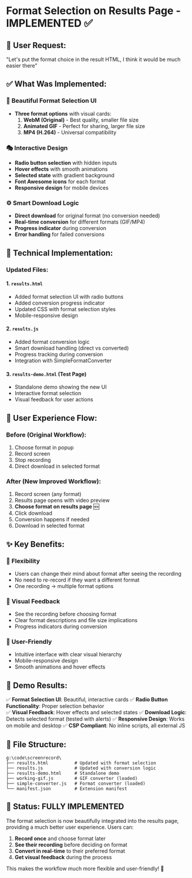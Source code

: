 # Format Selection on Results Page - IMPLEMENTED ✅

## 🎯 **User Request**: 
"Let's put the format choice in the result HTML, I think it would be much easier there"

## ✅ **What Was Implemented**:

### 🎨 **Beautiful Format Selection UI**
- **Three format options** with visual cards:
  1. **WebM (Original)** - Best quality, smaller file size
  2. **Animated GIF** - Perfect for sharing, larger file size  
  3. **MP4 (H.264)** - Universal compatibility

### 🎭 **Interactive Design**
- **Radio button selection** with hidden inputs
- **Hover effects** with smooth animations
- **Selected state** with gradient background
- **Font Awesome icons** for each format
- **Responsive design** for mobile devices

### ⚙️ **Smart Download Logic**
- **Direct download** for original format (no conversion needed)
- **Real-time conversion** for different formats (GIF/MP4)
- **Progress indicator** during conversion
- **Error handling** for failed conversions

## 🔧 **Technical Implementation**:

### **Updated Files**:

#### 1. **`results.html`**
- Added format selection UI with radio buttons
- Added conversion progress indicator
- Updated CSS with format selection styles
- Mobile-responsive design

#### 2. **`results.js`** 
- Added format conversion logic
- Smart download handling (direct vs converted)
- Progress tracking during conversion
- Integration with SimpleFormatConverter

#### 3. **`results-demo.html`** (Test Page)
- Standalone demo showing the new UI
- Interactive format selection
- Visual feedback for user actions

## 🎯 **User Experience Flow**:

### **Before (Original Workflow)**:
1. Choose format in popup
2. Record screen
3. Stop recording
4. Direct download in selected format

### **After (New Improved Workflow)**:
1. Record screen (any format)
2. Results page opens with video preview
3. **Choose format on results page** 🆕
4. Click download
5. Conversion happens if needed
6. Download in selected format

## ✨ **Key Benefits**:

### 🔄 **Flexibility**
- Users can change their mind about format after seeing the recording
- No need to re-record if they want a different format
- One recording → multiple format options

### 👀 **Visual Feedback** 
- See the recording before choosing format
- Clear format descriptions and file size implications
- Progress indicators during conversion

### 📱 **User-Friendly**
- Intuitive interface with clear visual hierarchy
- Mobile-responsive design
- Smooth animations and hover effects

## 🧪 **Demo Results**:

✅ **Format Selection UI**: Beautiful, interactive cards
✅ **Radio Button Functionality**: Proper selection behavior  
✅ **Visual Feedback**: Hover effects and selected states
✅ **Download Logic**: Detects selected format (tested with alerts)
✅ **Responsive Design**: Works on mobile and desktop
✅ **CSP Compliant**: No inline scripts, all external JS

## 📁 **File Structure**:

```
g:\code\screenrecord\
├── results.html          # Updated with format selection
├── results.js            # Updated with conversion logic
├── results-demo.html     # Standalone demo
├── working-gif.js        # GIF converter (loaded)
├── simple-converter.js   # Format converter (loaded)
└── manifest.json         # Extension manifest
```

## 🎊 **Status: FULLY IMPLEMENTED**

The format selection is now beautifully integrated into the results page, providing a much better user experience. Users can:

1. **Record once** and choose format later
2. **See their recording** before deciding on format
3. **Convert in real-time** to their preferred format
4. **Get visual feedback** during the process

This makes the workflow much more flexible and user-friendly! 🚀
